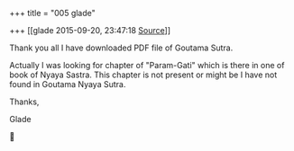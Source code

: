 +++
title = "005 glade"

+++
[[glade	2015-09-20, 23:47:18 [Source](https://groups.google.com/g/samskrita/c/eoqYfZKJbpE)]]



Thank you all I have downloaded PDF file of Goutama Sutra.

  

Actually I was looking for chapter of "Param-Gati" which is there in one of book of Nyaya Sastra. This chapter is not present or might be I have not found in Goutama Nyaya Sutra.

  

Thanks,

Glade



